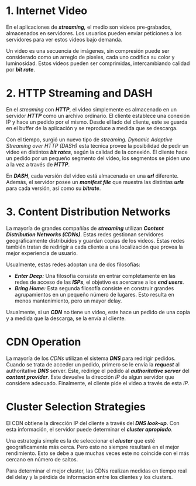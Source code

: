 # 1. Internet Video

En el aplicaciones de ***streaming,*** el medio son videos pre-grabados, almacenados en servidores. Los usuarios pueden enviar peticiones a los servidores para ver estos videos bajo demanda.

Un video es una secuencia de imágenes, sin compresión puede ser considerado como un arreglo de pixeles, cada uno codifica su color y luminosidad. Estos videos pueden ser comprimidas, intercambiando calidad por ***bit rate***.

# 2. HTTP Streaming and DASH

En el *streaming* con ***HTTP***, el video simplemente es almacenado en un servidor ***HTTP*** como un archivo ordinario. El cliente establece una conexión IP y hace un pedido por el mismo. Desde el lado del cliente, este se guarda en el buffer de la aplicación y se reproduce a medida que se descarga.

Con el tiempo, surgió un nuevo tipo de *streaming. Dynamic Adaptive Streaming over HTTP (DASH)* esta técnica provee la posibilidad de pedir un video en distintos ***bit rates***, según la calidad de la conexión. El cliente hace un pedido por un pequeño segmento del video, los segmentos se piden uno a la vez a través de ***HTTP***. 

En ***DASH***, cada versión del video está almacenada en una ***url*** diferente. Además, el servidor posee un ***manifest file*** que muestra las distintas ***urls*** para cada versión, así como su ***bitrate***.

# 3. Content Distribution Networks

La mayoría de grandes compañías de ***streaming*** utilizan ***Content Distribution Networks (CDNs)***. Estas redes gestionan servidores geográficamente distribuidos y guardan copias de los videos. Estas redes también tratan de redirigir a cada cliente a una localización que provea la mejor experiencia de usuario.

Usualmente, estas redes adoptan una de dos filosofías:

- ***Enter Deep:*** Una filosofía consiste en entrar completamente en las redes de acceso de las ***ISPs***, el objetivo es acercarse a los ***end users***.
- ***Bring Home:*** Esta segunda filosofía consiste en construir grandes agrupamientos en un pequeño número de lugares. Esto resulta en menos mantenimiento, pero un mayor delay.

Usualmente, si un ***CDN*** no tiene un video, este hace un pedido de una copia y a medida que la descarga, se la envía al cliente.

# CDN Operation

La mayoría de los *CDNs* utilizan el sistema ***DNS*** para redirigir pedidos. Cuando se trata de acceder un pedido, primero se le envía la ***request*** al authoritative ***DNS*** server. Este, redirige el pedido al ***authoritative server*** del ***content provider***. Este devuelve la dirección *IP* de algun servidor que considere adecuado. Finalmente, el cliente pide el video a través de esta *IP*.

# Cluster Selection Strategies

El CDN obtiene la dirección IP del cliente a través del ***DNS look-up***. Con esta información, el servidor puede determinar el ***cluster apropiado***.

Una estrategia simple es la de seleccionar el ***cluster*** que esté geográficamente más cerca. Pero esto no siempre resultará en el mejor rendimiento. Esto se debe a que muchas veces este no coincide con el más cercano en número de saltos.

Para determinar el mejor cluster, las CDNs realizan medidas en tiempo real del delay y la pérdida de información entre los clientes y los clusters.